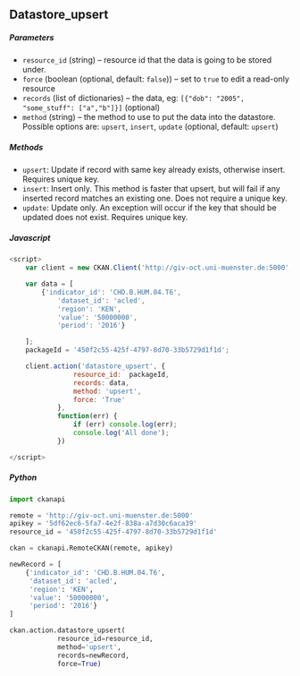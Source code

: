 ## Datastore_upsert
##### Parameters
*	`resource_id` (string) – resource id that the data is going to be stored under.
*	`force` (boolean (optional, default: `false`)) – set to `true` to edit a read-only resource
*	`records` (list of dictionaries) – the data, eg: `[{"dob": "2005", "some_stuff": ["a","b"]}]` (optional)
*	`method` (string) – the method to use to put the data into the datastore. Possible options are: `upsert`, `insert`, `update` (optional, default: `upsert`)

##### Methods
*	`upsert`: Update if record with same key already exists, otherwise insert. Requires unique key.
*	`insert`: Insert only. This method is faster that upsert, but will fail if any inserted record matches an existing one. Does not require a unique key.
*	`update`: Update only. An exception will occur if the key that should be updated does not exist. Requires unique key.


##### Javascript
```javascript
<script>
    var client = new CKAN.Client('http://giv-oct.uni-muenster.de:5000', '5df62ec6-5fa7-4e2f-838a-a7d30c6aca39');

    var data = [
        {'indicator_id': 'CHD.B.HUM.04.T6',
            'dataset_id': 'acled',
            'region': 'KEN',
            'value': '50000000',
            'period': '2016'}

    ];
    packageId = '450f2c55-425f-4797-8d70-33b5729d1f1d';

    client.action('datastore_upsert', {
                resource_id:  packageId,
                records: data,
                method: 'upsert',
                force: 'True'
            },
            function(err) {
                if (err) console.log(err);
                console.log('All done');
            })

</script>
```

##### Python
```python
import ckanapi

remote = 'http://giv-oct.uni-muenster.de:5000'
apikey = '5df62ec6-5fa7-4e2f-838a-a7d30c6aca39'
resource_id = '450f2c55-425f-4797-8d70-33b5729d1f1d'

ckan = ckanapi.RemoteCKAN(remote, apikey)

newRecord = [
    {'indicator_id': 'CHD.B.HUM.04.T6',
     'dataset_id': 'acled',
     'region': 'KEN',
     'value': '50000000',
     'period': '2016'}
]

ckan.action.datastore_upsert(
            resource_id=resource_id,
            method='upsert',
            records=newRecord,
            force=True)
```
